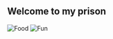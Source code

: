 ## Welcome to my prison
  ![Food](https://upload.wikimedia.org/wikipedia/commons/9/9a/Big_Mac_hamburger.jpg)
  ![Fun](https://upload.wikimedia.org/wikipedia/commons/4/40/Flaming_poop_vomit_emoji.svg)
